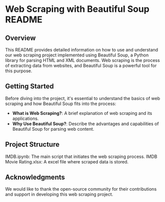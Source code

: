 # Web Scraping with Beautiful Soup README

## Overview

This README provides detailed information on how to use and understand our web scraping project implemented using Beautiful Soup, a Python library for parsing HTML and XML documents. Web scraping is the process of extracting data from websites, and Beautiful Soup is a powerful tool for this purpose.
## Getting Started

Before diving into the project, it's essential to understand the basics of web scraping and how Beautiful Soup fits into the process:

- **What is Web Scraping?**: A brief explanation of web scraping and its applications.
- **Why Use Beautiful Soup?**: Describe the advantages and capabilities of Beautiful Soup for parsing web content.
## Project Structure
IMDB.ipynb: The main script that initiates the web scraping process.
IMDB Movie Rating.xlsx: A excel file where scraped data is stored.
## Acknowledgments
We would like to thank the open-source community for their contributions and support in developing this web scraping project.


